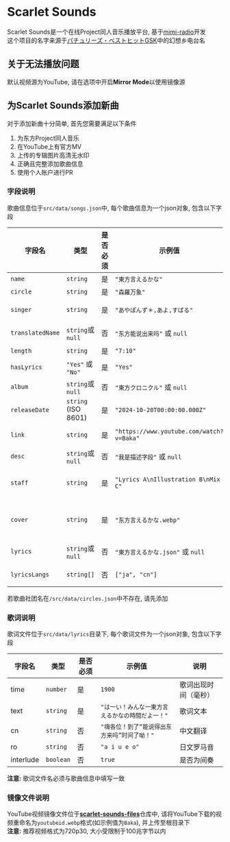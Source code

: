 # Scarlet Sounds
Scarlet Sounds是一个在线Project同人音乐播放平台, 基于[mimi-radio](https://github.com/solstice23/mimi-radio)开发  
这个项目的名字来源于[パチュリーズ・ベストヒットGSK](https://en.touhouwiki.net/wiki/Lyrics:_%E3%83%91%E3%83%81%E3%83%A5%E3%83%AA%E3%83%BC%E3%82%BA%E3%83%BB%E3%83%99%E3%82%B9%E3%83%88%E3%83%92%E3%83%83%E3%83%88GSK)中的幻想乡电台名

## 关于无法播放问题
默认视频源为YouTube, 请在选项中开启**Mirror Mode**以使用镜像源

## 为Scarlet Sounds添加新曲
对于添加新曲十分简单, 首先您需要满足以下条件
1. 为东方Project同人音乐
2. 在YouTube上有官方MV
3. 上传的专辑图片高清无水印
4. 正确且完整添加歌曲信息
5. 使用个人账户进行PR

### 字段说明  
歌曲信息位于`src/data/songs.json`中, 每个歌曲信息为一个json对象, 包含以下字段 

| 字段名              | 类型                  | 是否必须 | 示例值                                      | 说明                  |
|------------------|---------------------|---|------------------------------------------|---------------------|
| `name`           | `string`            | 是 | `"東方言えるかな"`                              | 歌曲原名                |
| `circle`         | `string`            | 是 | `"森羅万象"`                                 | 社团名    |
| `singer`         | `string`            | 是 | `"あやぽんず＊,あよ,すばる"`                        | 演唱者，多个用英文逗号`,`分隔    |
| `translatedName` | `string`或`null`     | 否 | `"东方能说出来吗"` 或 `null`                     | 中文或其他语言的翻译名         |
| `length`         | `string`            | 是 | `"7:10"`                                 | 歌曲时长                |
| `hasLyrics`      | `"Yes"` 或 `"No"`    | 是 | `"Yes"`                                  | 是否附带歌词              |
| `album`          | `string`或`null`     | 否 | `"東方クロニクル"` 或 `null`                     | 所属专辑名               |
| `releaseDate`    | `string` (ISO 8601) | 是 | `"2024-10-20T00:00:00.000Z"`             | 发行日期（UTC ISO格式）     |
| `link`           | `string`            | 是 | `"https://www.youtube.com/watch?v=Baka"` | YouTube官方MV链接       |
| `desc`           | `string`或`null`     | 否 | `"我是描述字段"` 或 `null`                      | 可选的补充说明             |
| `staff`          | `string`            | 是 | `"Lyrics A\nIllustration B\nMix C"`      | 作曲人员信息，使用 `\n` 换行表示角色划分 |
| `cover`          | `string`            | 是 | `"东方言えるかな.webp"`                         | 封面图片文件名，请放在 `/src/data/covers` 目录下 |
| `lyrics`         | `string`或`null`     | 否 | `"東方言えるかな.json"` 或 `null`                | 歌词文件名（JSON 格式）      |
| `lyricsLangs`    | `string[]`          | 否 | `["ja", "cn"]`                           | 若歌词文件为多语言, 则需要填写    |

若歌曲社团名在`/src/data/circles.json`中不存在, 请先添加

### 歌词说明
歌词文件位于`src/data/lyrics`目录下, 每个歌词文件为一个json对象, 包含以下字段  

| 字段名 | 类型 | 是否必须 | 示例值                       | 说明         |
|----|------|---------|---------------------------|------------|
| time | `number` | 是 | `1900`                    | 歌词出现时间（毫秒） |
| text | `string` | 是 | `"は一い！みんな一東方言えるかなの時間だよ一！"` | 歌词文本       |
| cn | `string` | 否 | `"嗨各位！到了“能说得出东方来吗”时间了呦！"` | 中文翻译       |
| ro | `string` | 否 | `"a i u e o"`                | 日文罗马音      |
| interlude | `boolean` | 否 | `true`                    | 是否为间奏      |

**注意:** 歌词文件名必须与歌曲信息中填写一致

### 镜像文件说明
YouTube视频镜像文件位于[**scarlet-sounds-files**](https://github.com/BakaTechie/scarlet-sounds-files)仓库中, 请将YouTube下载的视频重命名为`youtubeid.webp`格式(如示例值为`Baka`), 并上传至根目录下  
**注意:** 推荐视频格式为720p30, 大小受限制于100兆字节以内